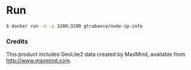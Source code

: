# Run

```bash
$ docker run -d -p 3280:3280 gtrabanco/node-ip-info
```


### Credits

This product includes GeoLite2 data created by MaxMind, available from
<a href="http://www.maxmind.com">http://www.maxmind.com</a>.